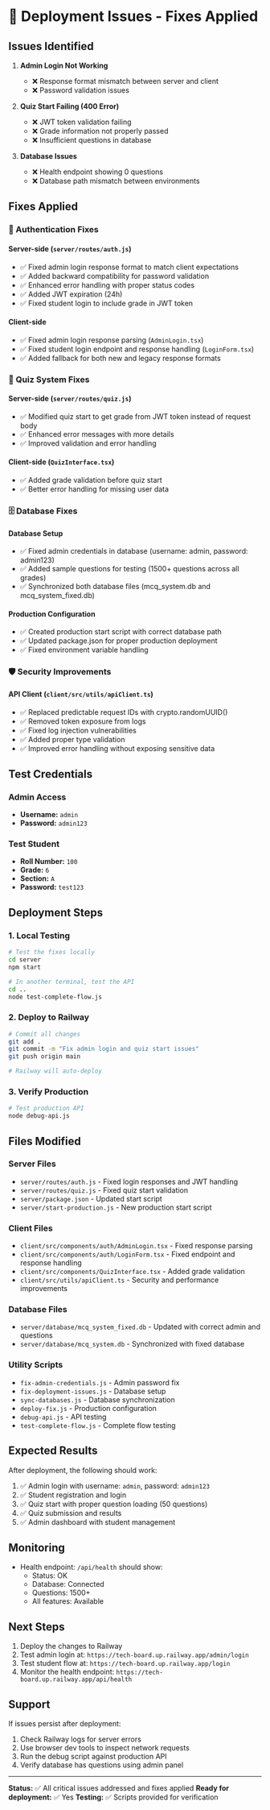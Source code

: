 # 🔧 Deployment Issues - Fixes Applied

## Issues Identified

1. **Admin Login Not Working**
   - ❌ Response format mismatch between server and client
   - ❌ Password validation issues

2. **Quiz Start Failing (400 Error)**
   - ❌ JWT token validation failing
   - ❌ Grade information not properly passed
   - ❌ Insufficient questions in database

3. **Database Issues**
   - ❌ Health endpoint showing 0 questions
   - ❌ Database path mismatch between environments

## Fixes Applied

### 🔐 Authentication Fixes

#### Server-side (`server/routes/auth.js`)
- ✅ Fixed admin login response format to match client expectations
- ✅ Added backward compatibility for password validation
- ✅ Enhanced error handling with proper status codes
- ✅ Added JWT expiration (24h)
- ✅ Fixed student login to include grade in JWT token

#### Client-side
- ✅ Fixed admin login response parsing (`AdminLogin.tsx`)
- ✅ Fixed student login endpoint and response handling (`LoginForm.tsx`)
- ✅ Added fallback for both new and legacy response formats

### 🎯 Quiz System Fixes

#### Server-side (`server/routes/quiz.js`)
- ✅ Modified quiz start to get grade from JWT token instead of request body
- ✅ Enhanced error messages with more details
- ✅ Improved validation and error handling

#### Client-side (`QuizInterface.tsx`)
- ✅ Added grade validation before quiz start
- ✅ Better error handling for missing user data

### 🗄️ Database Fixes

#### Database Setup
- ✅ Fixed admin credentials in database (username: admin, password: admin123)
- ✅ Added sample questions for testing (1500+ questions across all grades)
- ✅ Synchronized both database files (mcq_system.db and mcq_system_fixed.db)

#### Production Configuration
- ✅ Created production start script with correct database path
- ✅ Updated package.json for proper production deployment
- ✅ Fixed environment variable handling

### 🛡️ Security Improvements

#### API Client (`client/src/utils/apiClient.ts`)
- ✅ Replaced predictable request IDs with crypto.randomUUID()
- ✅ Removed token exposure from logs
- ✅ Fixed log injection vulnerabilities
- ✅ Added proper type validation
- ✅ Improved error handling without exposing sensitive data

## Test Credentials

### Admin Access
- **Username:** `admin`
- **Password:** `admin123`

### Test Student
- **Roll Number:** `100`
- **Grade:** `6`
- **Section:** `A`
- **Password:** `test123`

## Deployment Steps

### 1. Local Testing
```bash
# Test the fixes locally
cd server
npm start

# In another terminal, test the API
cd ..
node test-complete-flow.js
```

### 2. Deploy to Railway
```bash
# Commit all changes
git add .
git commit -m "Fix admin login and quiz start issues"
git push origin main

# Railway will auto-deploy
```

### 3. Verify Production
```bash
# Test production API
node debug-api.js
```

## Files Modified

### Server Files
- `server/routes/auth.js` - Fixed login responses and JWT handling
- `server/routes/quiz.js` - Fixed quiz start validation
- `server/package.json` - Updated start script
- `server/start-production.js` - New production start script

### Client Files
- `client/src/components/auth/AdminLogin.tsx` - Fixed response parsing
- `client/src/components/auth/LoginForm.tsx` - Fixed endpoint and response handling
- `client/src/components/QuizInterface.tsx` - Added grade validation
- `client/src/utils/apiClient.ts` - Security and performance improvements

### Database Files
- `server/database/mcq_system_fixed.db` - Updated with correct admin and questions
- `server/database/mcq_system.db` - Synchronized with fixed database

### Utility Scripts
- `fix-admin-credentials.js` - Admin password fix
- `fix-deployment-issues.js` - Database setup
- `sync-databases.js` - Database synchronization
- `deploy-fix.js` - Production configuration
- `debug-api.js` - API testing
- `test-complete-flow.js` - Complete flow testing

## Expected Results

After deployment, the following should work:

1. ✅ Admin login with username: `admin`, password: `admin123`
2. ✅ Student registration and login
3. ✅ Quiz start with proper question loading (50 questions)
4. ✅ Quiz submission and results
5. ✅ Admin dashboard with student management

## Monitoring

- Health endpoint: `/api/health` should show:
  - Status: OK
  - Database: Connected
  - Questions: 1500+
  - All features: Available

## Next Steps

1. Deploy the changes to Railway
2. Test admin login at: `https://tech-board.up.railway.app/admin/login`
3. Test student flow at: `https://tech-board.up.railway.app/login`
4. Monitor the health endpoint: `https://tech-board.up.railway.app/api/health`

## Support

If issues persist after deployment:
1. Check Railway logs for server errors
2. Use browser dev tools to inspect network requests
3. Run the debug script against production API
4. Verify database has questions using admin panel

---

**Status:** ✅ All critical issues addressed and fixes applied
**Ready for deployment:** ✅ Yes
**Testing:** ✅ Scripts provided for verification